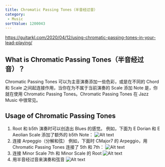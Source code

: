 ```yaml
---
title: Chromatic Passing Tones（半音经过音）
category:
 - Music
sortValue: 1200043
---
```


https://guitarkl.com/2020/04/12/using-chromatic-passing-tones-in-your-lead-playing/

## What is Chromatic Passing Tones（半音经过音）？

Chromatic Passing Tones 可以为主音演奏添加一些色彩，或是在不同的 Chord 和 Scale 之间起连接作用，当你在为不属于当前演奏的 Scale 添加 Note 是，你就在使用 Chromatic Passing Tones。Chromatic Passing Tones 在 Jazz Music 中很常见。

## Usage of Chromatic Passing Tones

1. Root 和 b5th 演奏时可以创造出 Blues 的感觉。
   例如，下面为 E Dorian 和 E Aeolian Scale 添加了额外的 b5th Note：
   ![Alt text](image.png)
2. 连接 Arpeggio（分解和弦）
   例如，下面时 CMajor7 的 Arpeggio，用 Chromatic Passing Tones 连接了 5th 和 7th：
   ![Alt text](image-1.png)
3. 连接 Minor Scale 7th 和 Minor Scale 的 Root
   ![Alt text](image-2.png)
4. 用半音经过音来演奏和弦音
   ![Alt text](image-3.png)
